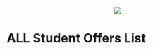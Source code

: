 <p align="center">
<img src="https://media.giphy.com/media/3tpzkqpbVdshXX1By7/giphy.gif">  
</p>

# ALL Student Offers List

 

